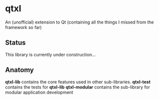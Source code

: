 # qtxl
An (unofficial) extension to Qt (containing all the things I missed from the framework so far)

## Status
This library is currently under construction…

## Anatomy

**qtxl-lib** contains the core features used in other sub-libraries.
**qtxl-test** contains the tests for **qtxl-lib**
**qtxl-modular** contains the sub-library for modular application development
